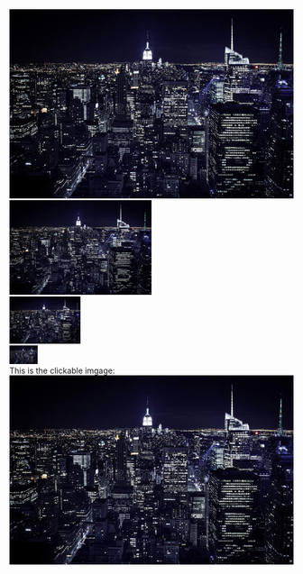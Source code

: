 <html>
<img src="city.jpg">
<br>
<img src="city.jpg" width="50%" height="50%">
<br>
<img src="city.jpg" width="25%" height="25%">
<br>
<img src="city.jpg" width="10%" height="10%">
<br>
This is the clickable imgage: 
<a href=https://startrek.com> <img src="city.jpg">
